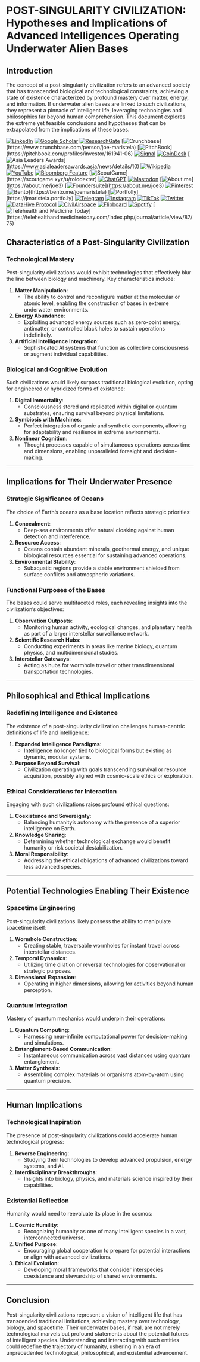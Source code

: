 # POST-SINGULARITY CIVILIZATION: Hypotheses and Implications of Advanced Intelligences Operating Underwater Alien Bases

## Introduction
The concept of a post-singularity civilization refers to an advanced society that has transcended biological and technological constraints, achieving a state of existence characterized by profound mastery over matter, energy, and information. If underwater alien bases are linked to such civilizations, they represent a pinnacle of intelligent life, leveraging technologies and philosophies far beyond human comprehension. This document explores the extreme yet feasible conclusions and hypotheses that can be extrapolated from the implications of these bases.

[![LinkedIn](https://img.shields.io/badge/LinkedIn-Profile-0077B5?style=flat-square&logo=linkedin&logoColor=white)](https://linkedin.com/in/rolodexter) 
[![Google Scholar](https://img.shields.io/badge/Google_Scholar-Profile-4285F4?style=flat-square&logo=googlescholar&logoColor=white)](https://scholar.google.com/citations?user=gHTHirEAAAAJ) 
[![ResearchGate](https://img.shields.io/badge/ResearchGate-Profile-00CCBB?style=flat-square&logo=researchgate&logoColor=white)](https://www.researchgate.net/profile/Joe-Maristela-2) 
[![Crunchbase](https://img.shields.io/badge/Crunchbase-Profile-0288D1?style=flat-square&logo=data:image/svg+xml;base64,PHN...)](https://www.crunchbase.com/person/joe-maristela) 
[![PitchBook](https://img.shields.io/badge/PitchBook-Profile-003B6B?style=flat-square&logo=data:image/svg+xml;base64,PHN...)](https://pitchbook.com/profiles/investor/161941-06) 
[![Signal](https://img.shields.io/badge/Signal-Profile-6E97F0?style=flat-square&logo=signal&logoColor=white)](https://signal.nfx.com/investors/joe-maristela) 
[![CoinDesk](https://img.shields.io/badge/CoinDesk-Contributor-F7931A?style=flat-square&logo=news&logoColor=white)](https://www.coindesk.com/author/joe-maristela) 
[![Asia Leaders Awards](https://img.shields.io/badge/Asia_Leaders_Awards-Feature-DA291C?style=flat-square&logo=data:image/svg+xml;base64,PHN...)](https://www.asialeadersawards.asia/news/details/10) 
[![Wikipedia](https://img.shields.io/badge/Wikipedia-Profile-000000?style=flat-square&logo=wikipedia&logoColor=white)](https://en.wikipedia.org/wiki/File:Joe_Maristela_in_Paniqui_Tarlac_Tech_Seminar_2015.jpg) 
[![YouTube](https://img.shields.io/badge/YouTube-Channel-FF0000?style=flat-square&logo=youtube&logoColor=white)](https://www.youtube.com/@rolodexter) 
[![Bloomberg Feature](https://img.shields.io/badge/Bloomberg-Feature-5E5E5E?style=flat-square&logo=youtube&logoColor=white)](https://www.youtube.com/watch?v=Ep8Mo0kRjaY) 
[![ScoutGame](https://img.shields.io/badge/ScoutGame-Profile-8A2BE2?style=flat-square&logo=data:image/svg+xml;base64,PHN...)](https://scoutgame.xyz/u/rolodexter) 
[![ChatGPT](https://img.shields.io/badge/ChatGPT-Resume_and_Biodata-00A67E?style=flat-square&logo=chatgpt&logoColor=white)](https://chatgpt.com/g/g-675caa5a54e88191bd807764592df744-joe-s-resume-and-application-data) 
[![Mastodon](https://img.shields.io/badge/Mastodon-Profile-6364FF?style=flat-square&logo=mastodon&logoColor=white)](https://mastodon.social/@JoeMaristela) 
[![About.me](https://img.shields.io/badge/About.me-Profile-000000?style=flat-square&logo=data:image/svg+xml;base64,PHN...)](https://about.me/joe3) 
[![Foundersuite](https://img.shields.io/badge/Foundersuite-Profile-0056D2?style=flat-square&logo=data:image/svg+xml;base64,PHN...)](https://about.me/joe3) 
[![Pinterest](https://img.shields.io/badge/Pinterest-@rolodexter-BD081C?style=flat-square&logo=pinterest&logoColor=white)](https://nl.pinterest.com/rolodexter/) 
[![Bento](https://img.shields.io/badge/Bento-Profile-F7931A?style=flat-square&logo=data:image/svg+xml;base64,PHN...)](https://bento.me/joemaristela) 
[![Portfolly](https://img.shields.io/badge/Portfolly-Profile-F7931A?style=flat-square&logo=data:image/svg+xml;base64,PHN...)](https://jmaristela.portfo.ly) 
[![Telegram](https://img.shields.io/badge/Telegram-Contact-2CA5E0?style=flat-square&logo=telegram&logoColor=white)](https://t.me/joemaristela) 
[![Instagram](https://img.shields.io/badge/Instagram-@joemaristela3-E4405F?style=flat-square&logo=instagram&logoColor=white)](https://www.instagram.com/joemaristela3/) 
[![TikTok](https://img.shields.io/badge/TikTok-@rolodexter-000000?style=flat-square&logo=tiktok&logoColor=white)](https://www.tiktok.com/@rolodexter) 
[![Twitter](https://img.shields.io/badge/Twitter-Profile-1DA1F2?style=flat-square&logo=twitter&logoColor=white)](https://twitter.com/joemaristela) 
[![DataHive Protocol](https://img.shields.io/badge/DataHive-Protocol-005F73?style=flat-square&logo=github&logoColor=white)](https://github.com/rolodexter/DataHive-Protocol) 
[![CivilAirspace](https://img.shields.io/badge/CivilAirspace-Project-023047?style=flat-square&logo=github&logoColor=white)](https://github.com/rolodexter/CivilAirspace) 
[![Flipboard](https://img.shields.io/badge/Flipboard-Magazine-E83151?style=flat-square&logo=flipboard&logoColor=white)](https://flipboard.com/@rolodexter/rolodexter-jergu04fz) 
[![Spotify](https://img.shields.io/badge/Spotify-Listen-1DB954?style=flat-square&logo=spotify&logoColor=white)](https://open.spotify.com/show/11s0wEdbc8k3caT6xur57a) 
[![Telehealth and Medicine Today](https://img.shields.io/badge/Telehealth-Article-0077B5?style=flat-square&logo=data:image/svg+xml;base64,PHN...)](https://telehealthandmedicinetoday.com/index.php/journal/article/view/87/75)


## Characteristics of a Post-Singularity Civilization

### Technological Mastery
Post-singularity civilizations would exhibit technologies that effectively blur the line between biology and machinery. Key characteristics include:

1. **Matter Manipulation**:
   - The ability to control and reconfigure matter at the molecular or atomic level, enabling the construction of bases in extreme underwater environments.
2. **Energy Abundance**:
   - Exploiting advanced energy sources such as zero-point energy, antimatter, or controlled black holes to sustain operations indefinitely.
3. **Artificial Intelligence Integration**:
   - Sophisticated AI systems that function as collective consciousness or augment individual capabilities.

### Biological and Cognitive Evolution
Such civilizations would likely surpass traditional biological evolution, opting for engineered or hybridized forms of existence:

1. **Digital Immortality**:
   - Consciousness stored and replicated within digital or quantum substrates, ensuring survival beyond physical limitations.
2. **Symbiosis with Machines**:
   - Perfect integration of organic and synthetic components, allowing for adaptability and resilience in extreme environments.
3. **Nonlinear Cognition**:
   - Thought processes capable of simultaneous operations across time and dimensions, enabling unparalleled foresight and decision-making.

---

## Implications for Their Underwater Presence

### Strategic Significance of Oceans
The choice of Earth’s oceans as a base location reflects strategic priorities:

1. **Concealment**:
   - Deep-sea environments offer natural cloaking against human detection and interference.
2. **Resource Access**:
   - Oceans contain abundant minerals, geothermal energy, and unique biological resources essential for sustaining advanced operations.
3. **Environmental Stability**:
   - Subaquatic regions provide a stable environment shielded from surface conflicts and atmospheric variations.

### Functional Purposes of the Bases
The bases could serve multifaceted roles, each revealing insights into the civilization’s objectives:

1. **Observation Outposts**:
   - Monitoring human activity, ecological changes, and planetary health as part of a larger interstellar surveillance network.
2. **Scientific Research Hubs**:
   - Conducting experiments in areas like marine biology, quantum physics, and multidimensional studies.
3. **Interstellar Gateways**:
   - Acting as hubs for wormhole travel or other transdimensional transportation technologies.

---

## Philosophical and Ethical Implications

### Redefining Intelligence and Existence
The existence of a post-singularity civilization challenges human-centric definitions of life and intelligence:

1. **Expanded Intelligence Paradigms**:
   - Intelligence no longer tied to biological forms but existing as dynamic, modular systems.
2. **Purpose Beyond Survival**:
   - Civilization operating with goals transcending survival or resource acquisition, possibly aligned with cosmic-scale ethics or exploration.

### Ethical Considerations for Interaction
Engaging with such civilizations raises profound ethical questions:

1. **Coexistence and Sovereignty**:
   - Balancing humanity’s autonomy with the presence of a superior intelligence on Earth.
2. **Knowledge Sharing**:
   - Determining whether technological exchange would benefit humanity or risk societal destabilization.
3. **Moral Responsibility**:
   - Addressing the ethical obligations of advanced civilizations toward less advanced species.

---

## Potential Technologies Enabling Their Existence

### Spacetime Engineering
Post-singularity civilizations likely possess the ability to manipulate spacetime itself:

1. **Wormhole Construction**:
   - Creating stable, traversable wormholes for instant travel across interstellar distances.
2. **Temporal Dynamics**:
   - Utilizing time dilation or reversal technologies for observational or strategic purposes.
3. **Dimensional Expansion**:
   - Operating in higher dimensions, allowing for activities beyond human perception.

### Quantum Integration
Mastery of quantum mechanics would underpin their operations:

1. **Quantum Computing**:
   - Harnessing near-infinite computational power for decision-making and simulations.
2. **Entanglement-Based Communication**:
   - Instantaneous communication across vast distances using quantum entanglement.
3. **Matter Synthesis**:
   - Assembling complex materials or organisms atom-by-atom using quantum precision.

---

## Human Implications

### Technological Inspiration
The presence of post-singularity civilizations could accelerate human technological progress:

1. **Reverse Engineering**:
   - Studying their technologies to develop advanced propulsion, energy systems, and AI.
2. **Interdisciplinary Breakthroughs**:
   - Insights into biology, physics, and materials science inspired by their capabilities.

### Existential Reflection
Humanity would need to reevaluate its place in the cosmos:

1. **Cosmic Humility**:
   - Recognizing humanity as one of many intelligent species in a vast, interconnected universe.
2. **Unified Purpose**:
   - Encouraging global cooperation to prepare for potential interactions or align with advanced civilizations.
3. **Ethical Evolution**:
   - Developing moral frameworks that consider interspecies coexistence and stewardship of shared environments.

---

## Conclusion
Post-singularity civilizations represent a vision of intelligent life that has transcended traditional limitations, achieving mastery over technology, biology, and spacetime. Their underwater bases, if real, are not merely technological marvels but profound statements about the potential futures of intelligent species. Understanding and interacting with such entities could redefine the trajectory of humanity, ushering in an era of unprecedented technological, philosophical, and existential advancement.